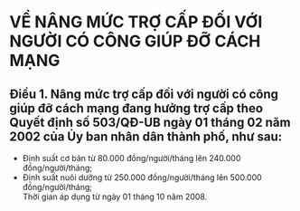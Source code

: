 # VỀ NÂNG MỨC TRỢ CẤP ĐỐI VỚI NGƯỜI CÓ CÔNG GIÚP ĐỠ CÁCH MẠNG

## Điều 1. Nâng mức trợ cấp đối với người có công giúp đỡ cách mạng đang hưởng trợ cấp theo Quyết định số 503/QĐ-UB ngày 01 tháng 02 năm 2002 của Ủy ban nhân dân thành phố, như sau:  
- Định suất cơ bản từ 80.000 đồng/người/tháng lên 240.000 đồng/người/tháng;  
- Định suất nuôi dưỡng từ 250.000 đồng/người/tháng lên 500.000 đồng/người/tháng;  
Thời gian áp dụng từ ngày 01 tháng 10 năm 2008.